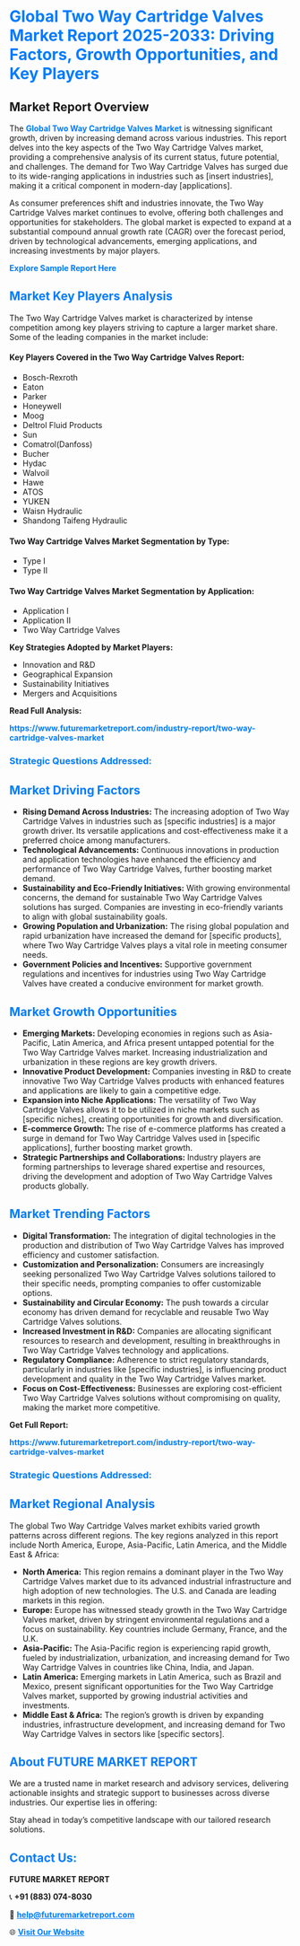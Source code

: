 <h1 style="color: #007BFF;">Global Two Way Cartridge Valves Market Report 2025-2033: Driving Factors, Growth Opportunities, and Key Players</h1>

<section id="overview">
<h2>Market Report Overview</h2>
<p>The <a href="https://www.futuremarketreport.com/industry-report/two-way-cartridge-valves-market" style="color: #007BFF; text-decoration: none;"><strong>Global Two Way Cartridge Valves Market</strong></a> is witnessing significant growth, driven by increasing demand across various industries. This report delves into the key aspects of the Two Way Cartridge Valves market, providing a comprehensive analysis of its current status, future potential, and challenges. The demand for Two Way Cartridge Valves has surged due to its wide-ranging applications in industries such as [insert industries], making it a critical component in modern-day [applications].</p>
<p>As consumer preferences shift and industries innovate, the Two Way Cartridge Valves market continues to evolve, offering both challenges and opportunities for stakeholders. The global market is expected to expand at a substantial compound annual growth rate (CAGR) over the forecast period, driven by technological advancements, emerging applications, and increasing investments by major players.</p>
</section>

<section id="overview">
<p><a href="https://www.futuremarketreport.com/request-sample/reportId=110883" style="color: #007BFF; text-decoration: none;"><strong>Explore Sample Report Here</strong></a></p>
</section>

<section id="key-players">
<h2 style="color: #007BFF;">Market Key Players Analysis</h2>
<p>The Two Way Cartridge Valves market is characterized by intense competition among key players striving to capture a larger market share. Some of the leading companies in the market include:</p>
<h4>Key Players Covered in the Two Way Cartridge Valves Report:</h4>
<ul><li>Bosch-Rexroth</li><li>Eaton</li><li>Parker</li><li>Honeywell</li><li>Moog</li><li>Deltrol Fluid Products</li><li>Sun</li><li>Comatrol(Danfoss)</li><li>Bucher</li><li>Hydac</li><li>Walvoil</li><li>Hawe</li><li>ATOS</li><li>YUKEN</li><li>Waisn Hydraulic</li><li>Shandong Taifeng Hydraulic</li></ul>
<h4>Two Way Cartridge Valves Market Segmentation by Type:</h4>
<ul><li>Type I</li><li>Type II</li></ul>

<h4>Two Way Cartridge Valves Market Segmentation by Application:</h4>
<ul><li>Application I</li><li>Application II</li><li>Two Way Cartridge Valves</li></ul>
<p><strong>Key Strategies Adopted by Market Players:</strong></p>
<ul>
<li>Innovation and R&D</li>
<li>Geographical Expansion</li>
<li>Sustainability Initiatives</li>
<li>Mergers and Acquisitions</li>
</ul>
</section>

<section>
<p><strong>Read Full Analysis: </strong></p><a href="https://www.futuremarketreport.com/industry-report/two-way-cartridge-valves-market" style="color: #007BFF; text-decoration: none;"><strong>https://www.futuremarketreport.com/industry-report/two-way-cartridge-valves-market</strong></a>
<h3 style="color: #007BFF;">Strategic Questions Addressed:</h3>
</section>

<section id="driving-factors">
<h2 style="color: #007BFF;">Market Driving Factors</h2>
<ul>
<li><strong>Rising Demand Across Industries:</strong> The increasing adoption of Two Way Cartridge Valves in industries such as [specific industries] is a major growth driver. Its versatile applications and cost-effectiveness make it a preferred choice among manufacturers.</li>
<li><strong>Technological Advancements:</strong> Continuous innovations in production and application technologies have enhanced the efficiency and performance of Two Way Cartridge Valves, further boosting market demand.</li>
<li><strong>Sustainability and Eco-Friendly Initiatives:</strong> With growing environmental concerns, the demand for sustainable Two Way Cartridge Valves solutions has surged. Companies are investing in eco-friendly variants to align with global sustainability goals.</li>
<li><strong>Growing Population and Urbanization:</strong> The rising global population and rapid urbanization have increased the demand for [specific products], where Two Way Cartridge Valves plays a vital role in meeting consumer needs.</li>
<li><strong>Government Policies and Incentives:</strong> Supportive government regulations and incentives for industries using Two Way Cartridge Valves have created a conducive environment for market growth.</li>
</ul>
</section>

<section id="growth-opportunities">
<h2 style="color: #007BFF;">Market Growth Opportunities</h2>
<ul>
<li><strong>Emerging Markets:</strong> Developing economies in regions such as Asia-Pacific, Latin America, and Africa present untapped potential for the Two Way Cartridge Valves market. Increasing industrialization and urbanization in these regions are key growth drivers.</li>
<li><strong>Innovative Product Development:</strong> Companies investing in R&D to create innovative Two Way Cartridge Valves products with enhanced features and applications are likely to gain a competitive edge.</li>
<li><strong>Expansion into Niche Applications:</strong> The versatility of Two Way Cartridge Valves allows it to be utilized in niche markets such as [specific niches], creating opportunities for growth and diversification.</li>
<li><strong>E-commerce Growth:</strong> The rise of e-commerce platforms has created a surge in demand for Two Way Cartridge Valves used in [specific applications], further boosting market growth.</li>
<li><strong>Strategic Partnerships and Collaborations:</strong> Industry players are forming partnerships to leverage shared expertise and resources, driving the development and adoption of Two Way Cartridge Valves products globally.</li>
</ul>
</section>

<section id="trending-factors">
<h2 style="color: #007BFF;">Market Trending Factors</h2>
<ul>
<li><strong>Digital Transformation:</strong> The integration of digital technologies in the production and distribution of Two Way Cartridge Valves has improved efficiency and customer satisfaction.</li>
<li><strong>Customization and Personalization:</strong> Consumers are increasingly seeking personalized Two Way Cartridge Valves solutions tailored to their specific needs, prompting companies to offer customizable options.</li>
<li><strong>Sustainability and Circular Economy:</strong> The push towards a circular economy has driven demand for recyclable and reusable Two Way Cartridge Valves solutions.</li>
<li><strong>Increased Investment in R&D:</strong> Companies are allocating significant resources to research and development, resulting in breakthroughs in Two Way Cartridge Valves technology and applications.</li>
<li><strong>Regulatory Compliance:</strong> Adherence to strict regulatory standards, particularly in industries like [specific industries], is influencing product development and quality in the Two Way Cartridge Valves market.</li>
<li><strong>Focus on Cost-Effectiveness:</strong> Businesses are exploring cost-efficient Two Way Cartridge Valves solutions without compromising on quality, making the market more competitive.</li>
</ul>
</section>

<section>
<p><strong>Get Full Report: </strong></p><a href="https://www.futuremarketreport.com/industry-report/two-way-cartridge-valves-market" style="color: #007BFF; text-decoration: none;"><strong>https://www.futuremarketreport.com/industry-report/two-way-cartridge-valves-market</strong></a>
<h3 style="color: #007BFF;">Strategic Questions Addressed:</h3>
</section>


<section id="regional-analysis">
<h2 style="color: #007BFF;">Market Regional Analysis</h2>
<p>The global Two Way Cartridge Valves market exhibits varied growth patterns across different regions. The key regions analyzed in this report include North America, Europe, Asia-Pacific, Latin America, and the Middle East & Africa:</p>
<ul>
<li><strong>North America:</strong> This region remains a dominant player in the Two Way Cartridge Valves market due to its advanced industrial infrastructure and high adoption of new technologies. The U.S. and Canada are leading markets in this region.</li>
<li><strong>Europe:</strong> Europe has witnessed steady growth in the Two Way Cartridge Valves market, driven by stringent environmental regulations and a focus on sustainability. Key countries include Germany, France, and the U.K.</li>
<li><strong>Asia-Pacific:</strong> The Asia-Pacific region is experiencing rapid growth, fueled by industrialization, urbanization, and increasing demand for Two Way Cartridge Valves in countries like China, India, and Japan.</li>
<li><strong>Latin America:</strong> Emerging markets in Latin America, such as Brazil and Mexico, present significant opportunities for the Two Way Cartridge Valves market, supported by growing industrial activities and investments.</li>
<li><strong>Middle East & Africa:</strong> The region’s growth is driven by expanding industries, infrastructure development, and increasing demand for Two Way Cartridge Valves in sectors like [specific sectors].</li>
</ul>
</section>

<footer>
<h2 style="color: #007BFF;">About FUTURE MARKET REPORT</h2>
<p>We are a trusted name in market research and advisory services, delivering actionable insights and strategic support to businesses across diverse industries. Our expertise lies in offering:</p>

<p>Stay ahead in today’s competitive landscape with our tailored research solutions.</p>

<h2 style="color: #007BFF;">Contact Us:</h2>
<p><strong>FUTURE MARKET REPORT</strong></p>
<p>📞 <strong>+91 (883) 074-8030</strong></p>
<p>📧 <strong><a href="mailto:help@futuremarketreport.com" style="color: #007BFF;">help@futuremarketreport.com</a></strong></p>
<p>🌐 <strong><a href="https://www.futuremarketreport.com/" style="color: #007BFF;">Visit Our Website</a></strong></p>
</footer>